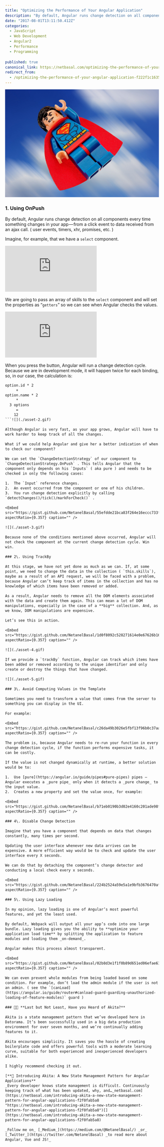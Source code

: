 ```yaml
---
title: "Optimizing the Performance of Your Angular Application"
description: "By default, Angular runs change detection on all components every time something changes in your app — from a click event to data received from an ajax call. ( user events, timers, xhr, promises…"
date: "2017-08-01T13:11:50.412Z"
categories: 
  - JavaScript
  - Web Development
  - Angular2
  - Performance
  - Programming

published: true
canonical_link: https://netbasal.com/optimizing-the-performance-of-your-angular-application-f222f1c16354
redirect_from:
  - /optimizing-the-performance-of-your-angular-application-f222f1c16354
---
```


![](./asset-1.jpeg)

### 1\. Using OnPush

By default, Angular runs change detection on all components every time something changes in your app — from a click event to data received from an ajax call. ( user events, timers, xhr, promises, etc. )

Imagine, for example, that we have a `select` component.

<Embed src="https://gist.github.com/NetanelBasal/74dda69ff32d548b1e1b073fc1c07a84.js" aspectRatio={0.357} caption="" />

We are going to pass an array of skills to the `select` component and will set the properties as “`getters`” so we can see when Angular checks the values.

<Embed src="https://gist.github.com/NetanelBasal/6534cf6cd223084a40e42a23d00eecfb.js" aspectRatio={0.357} caption="" />

When you press the button, Angular will run a change detection cycle. Because we are in development mode, it will happen twice for each binding, so, in our case, the calculation is:

```
option.id * 2
     +
option.name * 2
     *  
  3 options
     =
    12
```![](./asset-2.gif)

Although Angular is very fast, as your app grows, Angular will have to work harder to keep track of all the changes.

What if we could help Angular and give her a better indication of when to check our component?

We can set the `ChangeDetectionStrategy` of our component to `ChangeDetectionStrategy.OnPush` . This tells Angular that the component only depends on his `Inputs` ( aka pure ) and needs to be checked in only the following cases:

1.  The `Input` reference changes.
2.  An event occurred from the component or one of his children.
3.  You run change detection explicitly by calling `detectChanges()/tick()/markForCheck()` .

<Embed src="https://gist.github.com/NetanelBasal/55efdde21bca83f264e16eccc733f10e.js" aspectRatio={0.357} caption="" />

![](./asset-3.gif)

Because none of the conditions mentioned above occurred, Angular will not check the component at the current change detection cycle. Win win.

### 2\. Using TrackBy

At this stage, we have not yet done as much as we can. If, at some point, we need to change the data in the collection ( `this.skills`), maybe as a result of an API request, we will be faced with a problem, because Angular can’t keep track of items in the collection and has no knowledge of which items have been removed or added.

As a result, Angular needs to remove all the DOM elements associated with the data and create them again. This can mean a lot of DOM manipulations, especially in the case of a **big** collection. And, as we know, DOM manipulations are expensive.

Let’s see this in action.

<Embed src="https://gist.github.com/NetanelBasal/1d0f8092c528271614e0e67626b16939.js" aspectRatio={0.357} caption="" />

![](./asset-4.gif)

If we provide a `trackBy` function, Angular can track which items have been added or removed according to the unique identifier and only create or destroy the things that have changed.

![](./asset-5.gif)

### 3\. Avoid Computing Values in the Template

Sometimes you need to transform a value that comes from the server to something you can display in the UI.

For example:

<Embed src="https://gist.github.com/NetanelBasal/c26da49b3026e5fbf13f96b0c37aa449.js" aspectRatio={0.357} caption="" />

The problem is, because Angular needs to re-run your function in every change detection cycle, if the function performs expensive tasks, it can be costly.

If the value is not changed dynamically at runtime, a better solution would be to:

1.  Use [pure](https://angular.io/guide/pipes#pure-pipes) pipes — Angular executes a _pure pipe_ only when it detects a _pure change_ to the input value.
2.  Creates a new property and set the value once, for example:

<Embed src="https://gist.github.com/NetanelBasal/b71eb0190b3d02e4160c201ade98fc53.js" aspectRatio={0.357} caption="" />

### 4\. Disable Change Detection

Imagine that you have a component that depends on data that changes constantly, many times per second.

Updating the user interface whenever new data arrives can be expensive. A more efficient way would be to check and update the user interface every X seconds.

We can do that by detaching the component’s change detector and conducting a local check every x seconds.

<Embed src="https://gist.github.com/NetanelBasal/224b2524a59e5a1e9bfb3676470af1bd.js" aspectRatio={0.357} caption="" />

### 5\. Using Lazy Loading

In my opinion, lazy loading is one of Angular’s most powerful features, and yet the least used.

By default, Webpack will output all your app’s code into one large bundle. Lazy loading gives you the ability to **optimize your application load time** by splitting the application to feature modules and loading them _on-demand_.

Angular makes this process almost transparent.

<Embed src="https://gist.github.com/NetanelBasal/02b8d3e1f1f0b89d651ed06efae61de2.js" aspectRatio={0.357} caption="" />

We can even prevent whole modules from being loaded based on some condition. For example, don’t load the admin module if the user is not an admin. ( see the `[canLoad](https://angular.io/guide/router#canload-guard-guarding-unauthorized-loading-of-feature-modules)` guard )

### 👂🏻 **Last but Not Least, Have you Heard of Akita?**

Akita is a state management pattern that we’ve developed here in Datorama. It’s been successfully used in a big data production environment for over seven months, and we’re continually adding features to it.

Akita encourages simplicity. It saves you the hassle of creating boilerplate code and offers powerful tools with a moderate learning curve, suitable for both experienced and inexperienced developers alike.

I highly recommend checking it out.

[**🚀 Introducing Akita: A New State Management Pattern for Angular Applications**  
_Every developer knows state management is difficult. Continuously keeping track of what has been updated, why, and…_netbasal.com](https://netbasal.com/introducing-akita-a-new-state-management-pattern-for-angular-applications-f2f0fab5a8 "https://netbasal.com/introducing-akita-a-new-state-management-pattern-for-angular-applications-f2f0fab5a8")[](https://netbasal.com/introducing-akita-a-new-state-management-pattern-for-angular-applications-f2f0fab5a8)

_Follow me on_ [_Medium_](https://medium.com/@NetanelBasal/) _or_ [_Twitter_](https://twitter.com/NetanelBasal) _to read more about Angular, Vue and JS!_
